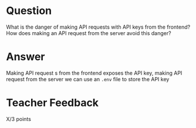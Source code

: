 # Question

What is the danger of making API requests with API keys from the frontend? How does making an API request from the server avoid this danger?

# Answer
Making API request s from the frontend exposes the API key, making API request from the server we can use an `.env` file to store the API key 
# Teacher Feedback

X/3 points
